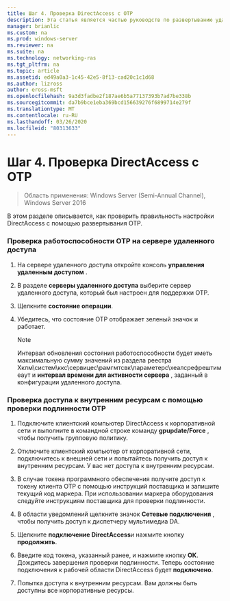 ```yaml
---
title: Шаг 4. Проверка DirectAccess с OTP
description: Эта статья является частью руководств по развертыванию удаленного доступа с помощью проверки подлинности OTP в Windows Server 2016.
manager: brianlic
ms.custom: na
ms.prod: windows-server
ms.reviewer: na
ms.suite: na
ms.technology: networking-ras
ms.tgt_pltfrm: na
ms.topic: article
ms.assetid: ed49a0a3-1c45-42e5-8f13-cad20c1c1d68
ms.author: lizross
author: eross-msft
ms.openlocfilehash: 9a3d3fadbe2f187ae6b5a77137393b7ad7be338b
ms.sourcegitcommit: da7b9bce1eba369bcd156639276f6899714e279f
ms.translationtype: MT
ms.contentlocale: ru-RU
ms.lasthandoff: 03/26/2020
ms.locfileid: "80313633"
---
```

# <a name="step-4-verify-directaccess-with-otp"></a>Шаг 4. Проверка DirectAccess с OTP

>Область применения: Windows Server (Semi-Annual Channel), Windows Server 2016

В этом разделе описывается, как проверить правильность настройки DirectAccess с помощью развертывания OTP.
  
### <a name="to-verify-otp-health-on-the-remote-access-server"></a>Проверка работоспособности OTP на сервере удаленного доступа

1. На сервере удаленного доступа откройте консоль **управления удаленным доступом** .  

2. В разделе **серверы удаленного доступа** выберите сервер удаленного доступа, который был настроен для поддержки OTP.  

3. Щелкните **состояние операции**.  

4. Убедитесь, что состояние OTP отображает зеленый значок и работает.  
  
    > [!NOTE]  
    > Интервал обновления состояния работоспособности будет иметь максимальную сумму значений из раздела реестра Хклм\систем\ккс\сервицес\рамгмтсвк\параметерс\хеалсрефрештимеаут и **интервал времени для активности сервера** , заданный в конфигурации удаленного доступа.  
  
### <a name="to-verify-access-to-internal-resources-using-otp-authentication"></a>Проверка доступа к внутренним ресурсам с помощью проверки подлинности OTP  
  
1.  Подключите клиентский компьютер DirectAccess к корпоративной сети и выполните в командной строке команду **gpupdate/Force** , чтобы получить групповую политику.  
  
2.  Отключите клиентский компьютер от корпоративной сети, подключитесь к внешней сети и попытайтесь получить доступ к внутренним ресурсам. У вас нет доступа к внутренним ресурсам.  
  
3.  В случае токена программного обеспечения получите доступ к токену клиента OTP с помощью инструкций поставщика и запишите текущий код маркера. При использовании маркера оборудования следуйте инструкциям поставщика для проверки подлинности.  
  
4.  В области уведомлений щелкните значок **Сетевые подключения** , чтобы получить доступ к диспетчеру мультимедиа DA.  
  
5.  Щелкните **подключение DirectAccess**и нажмите кнопку **продолжить**.  
  
6.  Введите код токена, указанный ранее, и нажмите кнопку **ОК**. Дождитесь завершения проверки подлинности. Теперь состояние подключения к рабочей области DirectAccess будет **подключено**.  
  
7.  Попытка доступа к внутренним ресурсам. Вам должны быть доступны все корпоративные ресурсы.  
  


